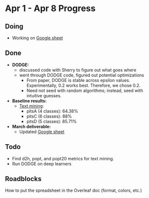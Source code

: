 # Apr 1 - Apr 8 Progress

## Doing

* Working on [Google sheet](https://docs.google.com/spreadsheets/d/1ffMFZ2A10wEdqtJDm-ADXCOIHCf8fLnQs1M0VuPyxnQ/edit?usp=sharing)

## Done

* **DODGE:** 
    * discussed code with Sherry to figure out what goes where
    * went through DODGE code, figured out potential optimizations
        * From paper, DODGE is stable across epsilon values. Experimentally, 0.2 works best. Therefore, we chose 0.2.
        * Need not seed with random algorithms; instead, seed with intuitive guesses.
* **Baseline results:**
    * [Text mining](https://github.com/ai-se/ai-for-vv/blob/master/rahul/Apr%201%20-%20Apr%208/text-mining/Text%20mining%20DL%20baseline.ipynb):
        * pitsA (4 classes): 64.38%
        * pitsC (6 classes): 88%
        * pitsD (5 classes): 85.71% 
* **March deliverable:**
    * Updated [Google sheet](https://docs.google.com/spreadsheets/d/1ffMFZ2A10wEdqtJDm-ADXCOIHCf8fLnQs1M0VuPyxnQ/edit?usp=sharing)

## Todo

* Find d2h, popt, and popt20 metrics for text mining.
* Run DODGE on deep learners

## Roadblocks

How to put the spreadsheet in the Overleaf doc (format, colors, etc.)